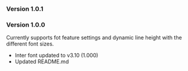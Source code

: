 ### Version 1.0.1

### Version 1.0.0

Currently supports fot feature settings and dynamic line height with the different font sizes.

- Inter font updated to v3.10 (1.000)
- Updated README.md
